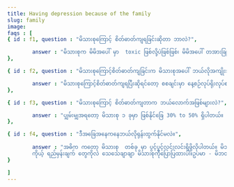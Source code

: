 ```yaml
---
title: Having depression because of the family
slug: family
image:
faqs : [
{ id : f1, question : "မိသားစုကြောင့် စိတ်ဓာတ်ကျရခြင်းဆိုတာ ဘာလဲ?",

        answer : "မိသားစုက မိမိအပေါ် မှာ  toxic ဖြစ်လို့ပဲဖြစ်ဖြစ်၊ မိမိအပေါ် တအားခြုပ်ခြယ်မယ်ဆိုရင်လဲ စိတ်ဓာတ်ကျတာဖြစ်တတ်ပါတယ်။ အဲလိုမျိုးကို မိသားစုကြောင့် ဖြစ်လာရတဲ့စိတ်ဓာတ်ကျခြင်းလို့ခေါ်ပါတယ်။"
},

{ id : f2, question : "မိသားစုကြောင့်စိတ်ဓာတ်ကျခြင်းက မိသားစုအပေါ် ဘယ်လိုအကျိုးသက်ရောက်သလဲ?",

        answer : "မိသားစုကြောင့်စိတ်ဓာတ်ကျရပြီးဆိုရင်တော့ စစချင်းမှာ နေ့စဉ်လုပ်ရိုးလုပ်စဉ်တွေကို အနှောင့်အယှက်စပေးပါတော့တယ်။ အချိန်ကြာလာတာနဲ့အမျှ မိသားစုဝင်အချင်းချင်း ဆက်ဆံရေးအဆင်မပြေလာမှုတွေရှိလာပြီး ပဋိပက္ခများပိုဖြစ်လာပါတယ်။ နောက်ဆုံးမှာတော့ လူတွေကို သူတို့လိုအပ်တဲ့ ပံ့ပိုးကူညီမှုနှင့် မကြာခဏ ခွဲထုတ်ထားလိုက်ပါတော့တယ်။"
},

{ id : f3, question : "မိသားစုကြောင့် စိတ်ဓာတ်ကျတာက ဘယ်လောက်အဖြစ်များလဲ?",

        answer : "ပျှမ်းမျှအရတော့ မိသားစု ၁ ခုမှာ ဖြစ်နိုင်ခြေ 30% to 50% ရှိပါတယ်။ တခြား depression တွေရှိနေရင်တော့ ရာခိုင်နှုန်းက 50% ကျော်ပါတယ်"
},

{ id : f4, question : "ဒီအခြေအနေကနေဘယ်လိုရုန်းထွက်နိုင်မလဲ။",
       
        answer : "အဓိက ကတော့ မိသားစု  တစ်ခု မှာ ပွင့်ပွင့်လင်းလင်းရှိဖို့လိုပါတယ်။ မိသားစုက ကိုယ့်ကို toxic ဖြစ်တယ်လို့ထင်ရင် တိုက်ရိုက်ပွင့်ပွင့်လင်းလင်းဆွေးနွေးပါ။
        ကိုယ့် ရည်မှန်းချက် တွေကိုလဲ သေသေချာချာ မိသားစုကိုပြောပြထားပါ။ဥပမာ - မိဘတိုင်း ကတော့ ဆရာဝန်ဖြစ်စေချင်တာပါ။ ဒါပေမဲ့ကိုယ်က ဘောလုံးသမားဖြစ်ချင်တယ်ထားပါတော့၊ မိဘ ကို ‌မရှင်းပြခင် ကိုယ်က မိဘလက်ခံနိုင်လောက်တဲ့ ကြိုးစားအားထုတ်မှု ဒါမှမဟုတ် အဲ့fieldမှာအောင်မြင်မှုရှိဖို့လိုပါတယ်။ အောင်မြင်မှုလဲမရှိဘူး ကြိုးစားမှုလဲမရှိဘူးဆိုရင် ဘယ်သူမှယုံမှာမဟုတ်ပါဘူး။"
}

]
---
```


